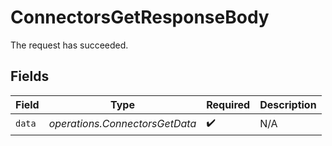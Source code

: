 # ConnectorsGetResponseBody

The request has succeeded.


## Fields

| Field                          | Type                           | Required                       | Description                    |
| ------------------------------ | ------------------------------ | ------------------------------ | ------------------------------ |
| `data`                         | *operations.ConnectorsGetData* | :heavy_check_mark:             | N/A                            |